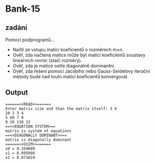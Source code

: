 # Bank-15

## zadání
Pomocí podprogramů...
- Načti ze vstupu matici koeficientů o rozměrech m×n.
- Ověř, zda načtená matice může být maticí koeficientů soustavy lineárních rovnic (stačí rozměry).
- Ověř, zda je matice ostře diagonálně dominantní.
- Ověř, zda řešení pomocí Jacobiho nebo Gauss-Seidelovy iterační metody bude nad touto maticí koeficientů konvergovat.

## Output
```
======<<READ>>======
Enter matrix size and than the matrix itself: 3 4
10 2 3 4
5 60 7 8
9 10 110 12
==<<EQUATION SYSTEM>==
matrix is system of equations
==<<DIAGONALLY DOMINANT>>==
matrix is diagonally dominant
======<<GSIM>>======
x0 = 0.359609
x1 = 0.095086
x2 = 0.071024
```